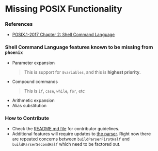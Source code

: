 # Missing POSIX Functionality

### References

- [POSIX.1-2017 Chapter 2: Shell Command Language](https://pubs.opengroup.org/onlinepubs/9699919799.2018edition/utilities/V3_chap02.html)

### Shell Command Language features known to be missing from `phoenix`

- Parameter expansion
  > This is support for `$variables`, and this is **highest priority**.
- Compound commands
  > This is `if`, `case`, `while`, `for`, etc
- Arithmetic expansion
- Alias substitution

### How to Contribute

- Check the [README.md file](../README.md) for contributor guidelines.
- Additional features will require updates to
  [the parser](phoenix/src/ansi-shell/parsing).
  Right now there are repeated concerns between
  `buildParserFirstHalf` and `buildParserSecondHalf` which need to
  be factored out.
